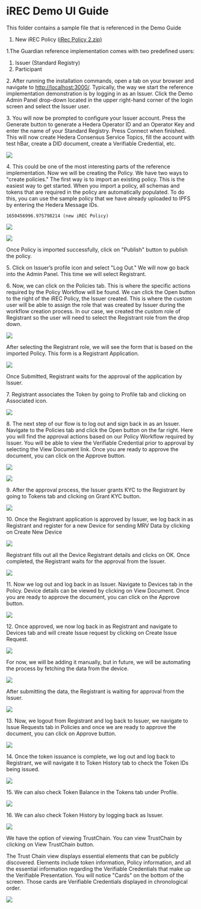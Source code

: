 # iREC Demo UI Guide

This folder contains a sample file that is referenced in the Demo Guide&#x20;

1. New iREC Policy ([iRec Policy 2.zip)](https://github.com/hashgraph/guardian/blob/main/Demo%20Artifacts/iRec%20Policy%202.zip)&#x20;

1.The Guardian reference implementation comes with two predefined users:&#x20;

1. Issuer (Standard Registry)&#x20;
2. Participant&#x20;

2\. After running the installation commands, open a tab on your browser and navigate to [http://localhost:3000/](http://localhost:3000/). Typically, the way we start the reference implementation demonstration is by logging in as an Issuer. Click the Demo Admin Panel drop-down located in the upper right-hand corner of the login screen and select the Issuer user.&#x20;

3\. You will now be prompted to configure your Issuer account. Press the Generate button to generate a Hedera Operator ID and an Operator Key and enter the name of your Standard Registry. Press Connect when finished. This will now create Hedera Consensus Service Topics, fill the account with test hBar, create a DID document, create a Verifiable Credential, etc.

![](<../.gitbook/assets/Verra\_2 (1).png>)

4\. This could be one of the most interesting parts of the reference implementation. Now we will be creating the Policy. We have two ways to "create policies." The first way is to import an existing policy. This is the easiest way to get started. When you import a policy, all schemas and tokens that are required in the policy are automatically populated. To do this, you can use the sample policy that we have already uploaded to IPFS by entering the Hedera Message IDs.

```
1650456996.975798214 (new iREC Policy)
```

![](../.gitbook/assets/iREC\_1.png)

![](<../.gitbook/assets/iREC\_2.2 (1).png>)

Once Policy is imported successfully, click on "Publish" button to publish the policy.

5\. Click on Issuer’s profile icon and select "Log Out." We will now go back into the Admin Panel. This time we will select Registrant.&#x20;

6\. Now, we can click on the Policies tab. This is where the specific actions required by the Policy Workflow will be found. We can click the Open button to the right of the iREC Policy, the Issuer created. This is where the custom user will be able to assign the role that was created by Issuer during the workflow creation process. In our case, we created the custom role of Registrant so the user will need to select the Registrant role from the drop down.&#x20;

![](../.gitbook/assets/iREC\_3.png)

After selecting the Registrant role, we will see the form that is based on the imported Policy. This form is a Registrant Application.

![](../.gitbook/assets/iREC\_4.png)

Once Submitted, Registrant waits for the approval of the application by Issuer. &#x20;

7\. Registrant associates the Token by going to Profile tab and clicking on Associated icon.&#x20;

![](../.gitbook/assets/iREC\_5.png)

8\. The next step of our flow is to log out and sign back in as an Issuer. Navigate to the Policies tab and click the Open button on the far right. Here you will find the approval actions based on our Policy Workflow required by Issuer. You will be able to view the Verifiable Credential prior to approval by selecting the View Document link. Once you are ready to approve the document, you can click on the Approve button.

![](../.gitbook/assets/iREC\_6.png)

![](../.gitbook/assets/iREC\_7.png)

9\. After the approval process, the Issuer grants KYC to the Registrant by going to Tokens tab and clicking on Grant KYC button.

![](../.gitbook/assets/iREC\_8.png)

10\. Once the Registrant application is approved by Issuer, we log back in as Registrant and register for a new Device for sending MRV Data by clicking on Create New Device

![](../.gitbook/assets/iREC\_9.png)

Registrant fills out all the Device Registrant details and clicks on OK. Once completed, the Registrant waits for the approval from the Issuer.

![](../.gitbook/assets/iREC\_10.png)

11\. Now we log out and log back in as Issuer. Navigate to Devices tab in the Policy. Device details can be viewed by clicking on View Document. Once you are ready to approve the document, you can click on the Approve button.

![](../.gitbook/assets/iREC\_11.png)

12\. Once approved, we now log back in as Registrant and navigate to Devices tab and will create Issue request by clicking on Create Issue Request.

![](../.gitbook/assets/iREC\_12.png)

For now, we will be adding it manually, but in future, we will be automating the process by fetching the data from the device.

![](../.gitbook/assets/iREC\_13.png)

After submitting the data, the Registrant is waiting for approval from the Issuer.

![](../.gitbook/assets/iREC\_14.png)

13\. Now, we logout from Registrant and log back to Issuer, we navigate to Issue Requests tab in Policies and once we are ready to approve the document, you can click on Approve button.

![](../.gitbook/assets/iREC\_15.png)

14\. Once the token issuance is complete, we log out and log back to Registrant, we will navigate it to Token History tab to check the Token IDs being issued.

![](../.gitbook/assets/iREC\_16.png)

15\. We can also check Token Balance in the Tokens tab under Profile.

![](../.gitbook/assets/iREC\_17.2.png)

16\. We can also check Token History by logging back as Issuer.

![](<../.gitbook/assets/iREC\_17 (1).png>)

We have the option of viewing TrustChain. You can view TrustChain by clicking on View TrustChain button.&#x20;

The Trust Chain view displays essential elements that can be publicly discovered. Elements include token information, Policy information, and all the essential information regarding the Verifiable Credentials that make up the Verifiable Presentation. You will notice "Cards" on the bottom of the screen. Those cards are Verifiable Credentials displayed in chronological order.&#x20;

![](../.gitbook/assets/iREC\_18.png)

